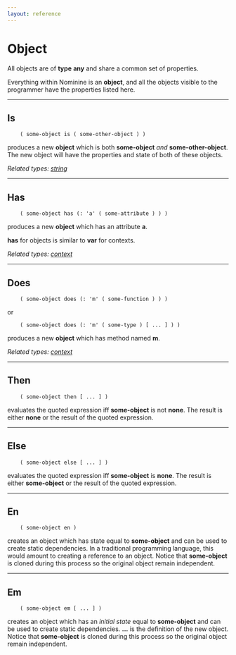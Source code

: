 ```yaml
---
layout: reference
---
```


Object
======

All objects are of **type** **any** and share a common set of properties.

Everything within Nominine is an **object**,
and all the objects visible to the programmer have the properties listed here.

<hr>

Is
--
        ( some-object is ( some-other-object ) )

produces a new **object** which is both **some-object** *and* **some-other-object**.
The new object will have the properties and state of both of these objects.

*Related types: [string](/documentation/reference/string.html)*

<hr>

Has
---
        ( some-object has (: 'a' ( some-attribute ) ) )

produces a new **object** which has an attribute **a**.

**has** for objects is similar to **var** for contexts.

*Related types: [context](/documentation/reference/context.html)*

<hr>

Does
----
        ( some-object does (: 'm' ( some-function ) ) )

or

        ( some-object does (: 'm' ( some-type ) [ ... ] ) )

produces a new **object** which has method named **m**.

*Related types: [context](/documentation/reference/context.html)*

<hr>

Then
----
        ( some-object then [ ... ] )

evaluates the quoted expression iff **some-object** is not **none**.
The result is either **none** or the result of the quoted expression.

<hr>

Else
----
        ( some-object else [ ... ] )

evaluates the quoted expression iff **some-object** is **none**.
The result is either **some-object** or the result of the quoted expression.

<hr>

En
--
        ( some-object en )

creates an object which has state equal to **some-object** and can be used to create static dependencies.
In a traditional programming language, this would amount to creating a reference to an object.
Notice that **some-object** is cloned during this process so the original object remain independent.

<hr>

Em
--
        ( some-object em [ ... ] )

creates an object which has an _initial state_ equal to **some-object** and can be used to create static dependencies.
**...** is the definition of the new object.
Notice that **some-object** is cloned during this process so the original object remain independent.


